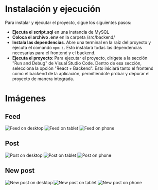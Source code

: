 # Instalación y ejecución

Para instalar y ejecutar el proyecto, sigue los siguientes pasos:

- **Ejecuta el script.sql** en una instancia de MySQL
- **Coloca el archivo .env** en la carpeta /src/backend/
- **Instala las dependencias**. Abre una terminal en la raíz del proyecto y ejecuta el comando `npm i`. Esto instalará todas las dependencias necesarias para el frontend y el backend.
- **Ejecuta el proyecto**: Para ejecutar el proyecto, dirígete a la sección "Run and Debug" de Visual Studio Code. Dentro de esa sección, selecciona la opción "React + Backend". Esto iniciará tanto el frontend como el backend de la aplicación, permitiéndote probar y depurar el proyecto de manera integrada.

# Imágenes

## Feed

![Feed on desktop](readme/feed_desktop.png?raw=true "Feed on desktop")
![Feed on tablet](readme/feed_tablet.png?raw=true "Feed on tablet")
![Feed on phone](readme/feed_phone.png?raw=true "Feed on phone")

## Post

![Post on desktop](readme/post_desktop.png?raw=true "Post on desktop")
![Post on tablet](readme/post_tablet.png?raw=true "Post on tablet")
![Post on phone](readme/post_phone.png?raw=true "Post on phone")

## New post

![New post on desktop](readme/new_desktop.png?raw=true "New post on desktop")
![New post on tablet](readme/new_tablet.png?raw=true "New post on tablet")
![New post on phone](readme/new_phone.png?raw=true "New post on phone")
